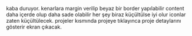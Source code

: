kaba duruyor.
kenarlara margin verilip beyaz bir border yapılabilir
content daha içerde olup daha sade olabilir
her şey biraz küçültülse iyi olur
iconlar zaten küçültülecek.
projeler kısmında projeye tıklayınca proje detaylarını gösterir ekran çıkacak.